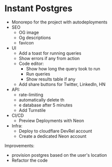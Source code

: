 # Instant Postgres


- Monorepo for the project with autodeployments
- SEO
  - OG image
  - Og descriptions
  - favicon
- UI
  - Add a toast for running queries
  - Show errors if any from action
  - Code editor:
    - Show how long the query took to run
    - Run queries
    - Show results table if any
  - Add share buttons for Twitter, LinkedIn, HN
- API:
  - rate-limiting
  - automatically delete th
  - e database after 5 minutes
  - Add Turnstile 
- CI/CD
  - Preview Deployments with Neon
- Infra:
  - Deploy to cloudflare DevRel account
  - Create a dedicated Neon account

Improvements:
- provision postgres based on the user's location
- Refactor the code









